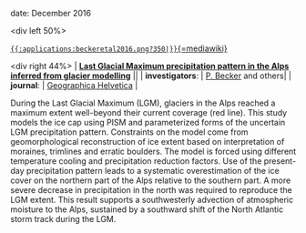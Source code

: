 date: December 2016

\<div left 50%\>

[`{{:applications:beckeretal2016.png?350|}}`{=mediawiki}](http://www.geogr-helv.net/71/173/2016/)


\<div right 44%\> \| **[Last Glacial Maximum precipitation pattern in
the Alps inferred from glacier
modelling](http://www.geogr-helv.net/71/173/2016/)** \|\|
\| **investigators**: \| [P.
Becker](http://www.vaw.ethz.ch/en/people/person-detail.html?persid=190326)
and others\| \| **journal**: \| [Geographica
Helvetica](http://www.geographica-helvetica.net/index.html)
\|

During the Last Glacial Maximum (LGM), glaciers in the Alps reached a
maximum extent well-beyond their current coverage (red line). This study
models the ice cap using PISM and parameterized forms of the uncertain
LGM precipitation pattern. Constraints on the model come from
geomorphological reconstruction of ice extent based on interpretation of
moraines, trimlines and erratic boulders. The model is forced using
different temperature cooling and precipitation reduction factors. Use
of the present-day precipitation pattern leads to a systematic
overestimation of the ice cover on the northern part of the Alps
relative to the southern part. A more severe decrease in precipitation
in the north was required to reproduce the LGM extent. This result
supports a southwesterly advection of atmospheric moisture to the Alps,
sustained by a southward shift of the North Atlantic storm track during
the LGM.



